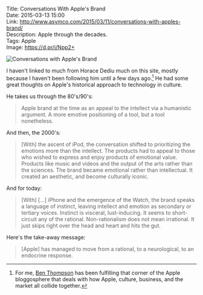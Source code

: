 Title: Conversations With Apple's Brand  
Date: 2015-03-13 15:00  
Link: http://www.asymco.com/2015/03/11/conversations-with-apples-brand/  
Description: Apple through the decades.  
Tags: Apple  
Image: https://d.pr/i/Npp2+  

![Conversations with Apple's Brand](https://d.pr/i/Npp2+ "Conversations with Apple's Brand")
<!-- {.screenshot} -->

I haven't linked to much from Horace Dediu much on this site, mostly because I haven't been following him until a few days ago.[^1] He had some great thoughts on Apple's historical approach to technology in culture. 

He takes us through the 80's/90's:

> Apple brand at the time as an appeal to the intellect via a humanistic argument. A more emotive positioning of a tool, but a tool nonetheless. 

 And then, the 2000's:
 
> [With] the ascent of iPod, the conversation shifted to prioritizing  the emotions more than the intellect. The products had to appeal to those who wished to express and enjoy products of emotional value. Products like music and videos and the output of the arts rather than the sciences. The brand became emotional rather than intellectual. It created an aesthetic, and become culturally iconic.

And for today:

> [With] [...] iPhone and the emergence of the Watch, the brand speaks a language of instinct, leaving intellect and emotion as secondary or tertiary voices. Instinct is visceral, lust-inducing. It seems to short-circuit any of the rational. Non-rationalism does not mean irrational. It just skips right over the head and heart and hits the gut.

Here's the take-away message:

> [Apple] has managed to move from a rational, to a neurological, to an endocrine response.

[^1]: For me, [Ben Thompson][a] has been fulfilling that corner of the Apple bloggosphere that deals with how Apple, culture, business, and the market all collide together.

[a]: http://stratechery.com "Ben Thompson's blog"